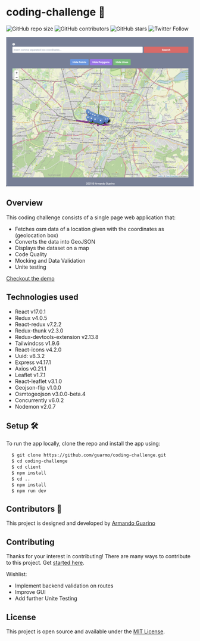 # coding-challenge :rocket:

![GitHub repo size](https://img.shields.io/github/repo-size/guarmo/coding-challenge)
![GitHub contributors](https://img.shields.io/github/contributors/guarmo/coding-challenge)
![GitHub stars](https://img.shields.io/github/stars/guarmo/coding-challenge?style=social)
![Twitter Follow](https://img.shields.io/twitter/follow/_guarmo?style=social)

![Screenshot](Screenshot.png)

## Overview

This coding challenge consists of a single page web application that:
- Fetches osm data of a location given with the coordinates as (geolocation box)
- Converts the data into GeoJSON
- Displays the dataset on a map
- Code Quality
- Mocking and Data Validation
- Unite testing

[Checkout the demo](https://coding--challenge.herokuapp.com/)

## Technologies used

- React v17.0.1
- Redux v4.0.5
- React-redux v7.2.2
- Redux-thunk v2.3.0
- Redux-devtools-extension v2.13.8
- Tailwindcss v1.9.6
- React-icons v4.2.0
- Uuid: v8.3.2
- Express v4.17.1
- Axios v0.21.1
- Leaflet v1.7.1
- React-leaflet v3.1.0
- Geojson-flip v1.0.0
- Osmtogeojson v3.0.0-beta.4
- Concurrently v6.0.2
- Nodemon v2.0.7

## Setup :hammer_and_wrench:

To run the app locally, clone the repo and install the app using:

```
  $ git clone https://github.com/guarmo/coding-challenge.git
  $ cd coding-challenge
  $ cd client
  $ npm install
  $ cd ..
  $ npm install
  $ npm run dev
```

## Contributors :sparkler:

This project is designed and developed by [Armando Guarino](https://armandoguarino.dev)

## Contributing

Thanks for your interest in contributing! There are many ways to contribute to this project. Get [started here](CONTRIBUTING.md).

Wishlist:

- Implement backend validation on routes
- Improve GUI
- Add further Unite Testing

## License

This project is open source and available under the [MIT License](LICENSE.md).
